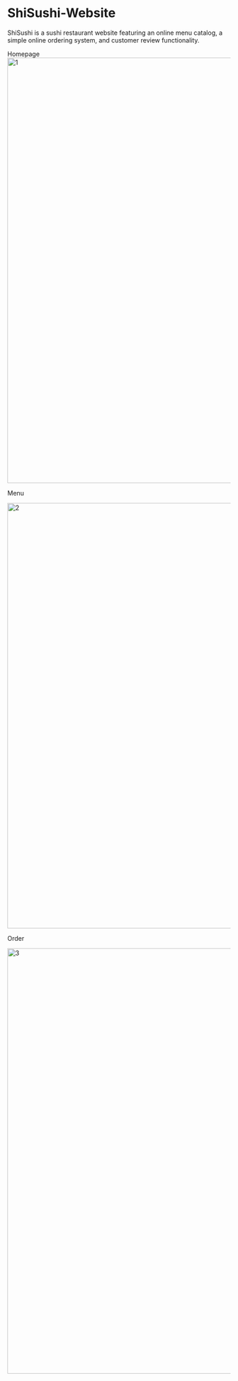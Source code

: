# ShiSushi-Website
 ShiSushi is a sushi restaurant website featuring an online menu catalog, a simple online ordering system, and customer review functionality.
 
Homepage
<img width="960" alt="1" src="https://github.com/Irmaya02/ShiSushi-Website/assets/92935195/71e175c0-8934-4a6d-9de2-f5b40f113d40">

Menu

<img width="960" alt="2" src="https://github.com/Irmaya02/ShiSushi-Website/assets/92935195/565f0d99-e195-493b-b120-5941b640f0ad">


Order

<img width="960" alt="3" src="https://github.com/Irmaya02/ShiSushi-Website/assets/92935195/3fecaa84-bc51-401e-a5a6-31d47cb37284">
